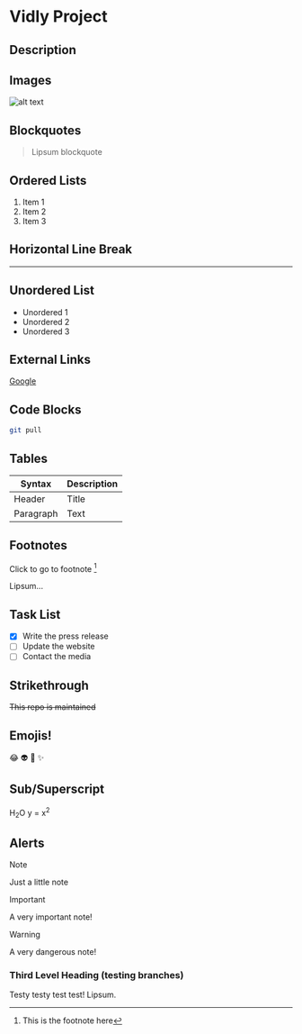 # Vidly Project

## Description

## Images

![alt text](movie-posters.jpg)

## Blockquotes

> Lipsum blockquote

## Ordered Lists

1. Item 1
2. Item 2
3. Item 3

## Horizontal Line Break

---

## Unordered List

- Unordered 1
- Unordered 2
- Unordered 3

## External Links

[Google](https://www.google.com)

## Code Blocks

```bash
git pull
```

## Tables

| Syntax    | Description |
| --------- | ----------- |
| Header    | Title       |
| Paragraph | Text        |

## Footnotes

Click to go to footnote [^1]

Lipsum...

[^1]: This is the footnote here

## Task List

- [x] Write the press release
- [ ] Update the website
- [ ] Contact the media

## Strikethrough

~~This repo is maintained~~

## Emojis!

:joy: :alien: :imp: :sparkles:

## Sub/Superscript

H<sub>2</sub>O
y = x<sup>2</sup>

## Alerts

> [!NOTE]
> Just a little note

> [!IMPORTANT]
> A very important note!

> [!WARNING]
> A very dangerous note!


### Third Level Heading (testing branches)

Testy testy test test!
Lipsum.
